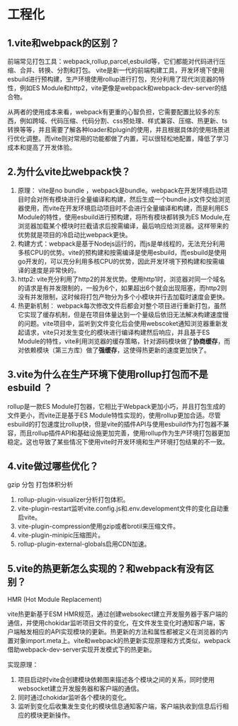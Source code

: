 # 工程化

## 1.vite和webpack的区别？

前端常见打包工具：webpack,rollup,parcel,esbuild等，它们都能对代码进行压缩、合并、转换、分割和打包。
vite是新一代的前端构建工具，开发环境下使用esbuild进行预构建，生产环境使用rollup进行打包，充分利用了现代浏览器的特性，例如ES Module和http2，vite更像是webpack和webpack-dev-server的结合物。

从两者的使用成本来看，webpack有更重的心智负担，它需要配置比较多的东西，例如跨域、代码压缩、代码分割、css预处理、样式兼容、压缩、热更新、ts转换等等，并且需要了解各种loader和plugin的使用，并且根据具体的使用场景进行优化调整。而vite则对常用的功能都做了内置，可以很轻松地配置，降低了学习成本和提高了开发体验。

## 2.为什么vite比webpack快？

1. 原理： vite是no bundle ，webpack是bundle。webpack在开发环境启动项目时会对所有模块进行全量编译和构建，然后生成一个bundle.js文件交给浏览器使用，而vite在开发环境启动项目时不会进行全量编译和构建，而是利用ES Module的特性，使用esbuild进行预构建，将所有模块都转换为ES Module,在浏览器加载某个模块时拦截请求后按需编译，最后响应给浏览器。这样带来的优势就是项目的冷启动比webpack更快。
2. 构建方式：webpack是基于Nodejs运行的，而js是单线程的，无法充分利用多核CPU的优势。vite的预构建和按需编译是使用esbuild，而esbuild是使用go开发的，可以充分利用多核CPU的优势，因此开发环境下预构建和按需编译的速度是非常快的。
3. http2: vite充分利用了http2的并发优势。使用http1时，浏览器对同一个域名的请求是有并发限制的，一般为6个，如果超出6个就会出现阻塞，而http2则没有并发限制，这时候将打包产物分为多个小模块并行去加载时速度会更快。
4. 热更新机制： webpack每次修改文件后都会对整个项目进行重新打包，虽然它实现了缓存机制，但是在项目体量达到一个量级后依旧无法解决构建速度慢的问题。vite项目中，监听到文件变化后会使用webscoket通知浏览器重新发起请求，vite只对发生变化的模块进行编译构建然后响应，并且基于ES Module的特性，vite利用浏览器的缓存策略，针对源码模块做了**协商缓存**，而对依赖模块（第三方库）做了**强缓存**，这使得热更新的速度更加快了。

## 3.vite为什么在生产环境下使用rollup打包而不是esbuild ？

rollup是一款ES Module打包器，它相比于Webpack更加小巧，并且打包生成的文件更小，而vite正是基于ES Module特性实现的，使用rollup更加合适。尽管esbuild的打包速度比rollup快，但是vite的插件API与使用esbuild作为打包器不兼容，而且rollup插件API和基础设施更加完善，使用rollup作为生产环境打包器更加稳定。这也导致了某些情况下使用vite时开发环境和生产环境打包结果的不一致。

## 4.vite做过哪些优化？

gzip 分包 打包体积分析

1. rollup-plugin-visualizer分析打包体积。
2. vite-plugin-restart监听vite.config.js和.env.development文件的变化自动重启vite。
3. vite-plugin-compression使用gzip或者brotil来压缩文件。
4. vite-plugin-minipic压缩图片。
5. rollup-plugin-external-globals启用CDN加速。

## 5.vite的热更新怎么实现的？和webpack有没有区别？

HMR (Hot Module Replacement)

vite热更新基于ESM HMR规范，通过创建websokect建立开发服务器于客户端的通信，并使用chokidar监听项目文件的变化，在文件发生变化时通知客户端，客户端触发相应的API实现模块的更新。热更新的方法和属性都被定义在浏览器的内置对象import.meta上。vite和webpack的热更新实现原理和方式类似，webpack借助webpack-dev-server实现开发模式下的热更新。

实现原理：

1. 项目启动时vite会创建模块依赖图来描述各个模块之间的关系，同时使用websocket建立开发服务器和客户端的通信。
2. 同时通过chokidar监听各个模块的变化。
3. 监听到变化后收集发生变化的模块信息通知客户端，客户端执收到信息后行相应的模块更新操作。